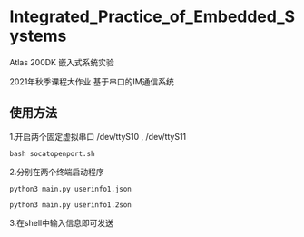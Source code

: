 # Integrated_Practice_of_Embedded_Systems
Atlas 200DK 嵌入式系统实验

2021年秋季课程大作业
基于串口的IM通信系统

## 使用方法
1.开启两个固定虚拟串口 /dev/ttyS10 , /dev/ttyS11

`bash socatopenport.sh`

2.分别在两个终端启动程序

`python3 main.py userinfo1.json`

`python3 main.py userinfo1.2son`

3.在shell中输入信息即可发送